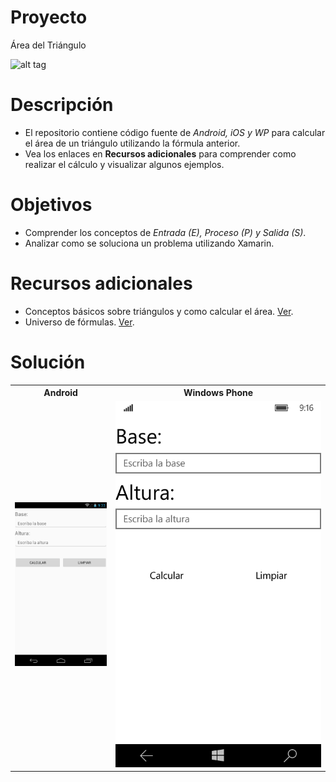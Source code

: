 # Proyecto
Área del Triángulo

![alt tag](http://1.bp.blogspot.com/-jH62SvoEd8Q/VjDWfHbnysI/AAAAAAAAAKc/ZgchRD1XAL0/s1600/triangulo.png)

# Descripción
- El repositorio contiene código fuente de *Android, iOS y WP* para calcular el área de un triángulo utilizando la fórmula anterior.
- Vea los enlaces en **Recursos adicionales** para comprender como realizar el cálculo y visualizar algunos ejemplos.

# Objetivos
- Comprender los conceptos de *Entrada (E), Proceso (P) y Salida (S)*.
- Analizar como se soluciona un problema utilizando Xamarin.

# Recursos adicionales
- Conceptos básicos sobre triángulos y como calcular el área. [Ver](http://www.ditutor.com/geometria/area_triangulo.html).
- Universo de fórmulas. [Ver](http://www.universoformulas.com/matematicas/geometria/area-triangulo/).

# Solución
<table style="width:100%">
  <tr>
    <th>Android</th>
    <th>Windows Phone</th> 
  </tr>
  <tr>
    <td><img src="https://github.com/jjcaicedob/Xamarin/blob/master/AreaTriangulo/AreaTrianguloAndroid.png" alt="Android"></td>
    <td><img src="https://github.com/jjcaicedob/Xamarin/blob/master/AreaTriangulo/AreaTrianguloWP.png" alt="Android"></td>
  </tr>
</table>
